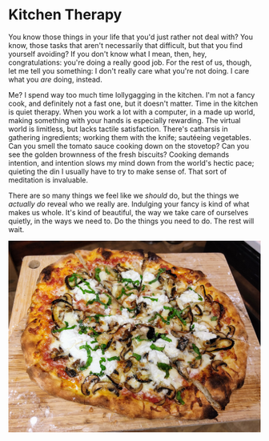 # Kitchen Therapy

You know those things in your life that you'd just rather not deal with? You
know, those tasks that aren't necessarily that difficult, but that you find
yourself avoiding? If you don't know what I mean, then, hey, congratulations:
you're doing a really good job. For the rest of us, though, let me tell you
something: I don't really care what you're not doing. I care what you *are*
doing, instead.

Me? I spend way too much time lollygagging in the kitchen. I'm not a fancy
cook, and definitely not a fast one, but it doesn't matter. Time in the kitchen
is quiet therapy. When you work a lot with a computer, in a made up world,
making something with your hands is especially rewarding. The virtual world is
limitless, but lacks tactile satisfaction. There's catharsis in gathering
ingredients; working them with the knife; sautéeing vegetables. Can you smell
the tomato sauce cooking down on the stovetop? Can you see the golden brownness
of the fresh biscuits? Cooking demands intention, and intention slows my mind
down from the world's hectic pace; quieting the din I usually have to try to
make sense of. That sort of meditation is invaluable. 

There are so many things we feel like we *should* do, but the things we
*actually do* reveal who we really are. Indulging your fancy is kind of what
makes us whole. It's kind of beautiful, the way we take care of ourselves
quietly, in the ways we need to. Do the things you need to do. The rest will
wait.

![pizza](img/day-06-pizza.jpg)
